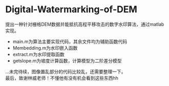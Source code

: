 # Digital-Watermarking-of-DEM 
提出一种针对栅格DEM数据并能抵抗高程平移攻击的数字水印算法，通过matlab实现。 
<ul>
<li>main.m为算法主要实现代码，其余文件均为辅助函数代码</li>
 <li>Membedding.m为水印嵌入函数</li>
<li>extract.m为水印提取函数</li> 
 <li>getslope.m为坡度计算函数，计算模型为二阶差分模型</li> 
</ul>
...未完待续，图像置乱部分的代码比较乱，还需要整理一下。
<br>最后，致谢林威老师！不懂他有没有机会看到这些东西hh
